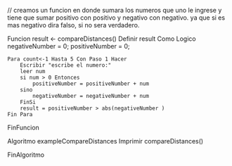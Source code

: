 // creamos un funcion en donde sumara los numeros que uno le ingrese y tiene que sumar positivo con positivo y negativo con negativo. ya que si es mas negativo dira falso, si no sera verdadero.

Funcion result <- compareDistances()
	Definir result Como Logico
	negativeNumber = 0;
	positiveNumber = 0;
	
	Para count<-1 Hasta 5 Con Paso 1 Hacer
		Escribir "escribe el numero:"
		leer num
		si num > 0 Entonces
			positiveNumber = positiveNumber + num
		sino 
			negativeNumber = negativeNumber + num
		FinSi
		result = positiveNumber > abs(negativeNumber )
	Fin Para
FinFuncion

Algoritmo exampleCompareDistances
	Imprimir compareDistances()
	
FinAlgoritmo
